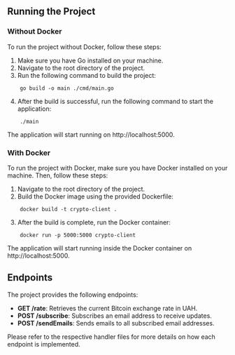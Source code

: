
## Running the Project

### Without Docker

To run the project without Docker, follow these steps:

1. Make sure you have Go installed on your machine.
2. Navigate to the root directory of the project.
3. Run the following command to build the project:

```shell
    go build -o main ./cmd/main.go
```


4. After the build is successful, run the following command to start the application:

```shell
    ./main
```

The application will start running on http://localhost:5000.

### With Docker

To run the project with Docker, make sure you have Docker installed on your machine. Then, follow these steps:

1. Navigate to the root directory of the project.
2. Build the Docker image using the provided Dockerfile:

```shell
    docker build -t crypto-client .
```

3. After the build is complete, run the Docker container:

```shell
    docker run -p 5000:5000 crypto-client
```

The application will start running inside the Docker container on http://localhost:5000.

## Endpoints

The project provides the following endpoints:

- **GET /rate**: Retrieves the current Bitcoin exchange rate in UAH.
- **POST /subscribe**: Subscribes an email address to receive updates.
- **POST /sendEmails**: Sends emails to all subscribed email addresses.


Please refer to the respective handler files for more details on how each endpoint is implemented.
